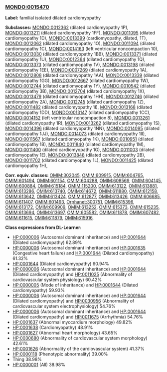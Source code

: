 
### [MONDO:0015470](http://purl.obolibrary.org/obo/MONDO_0015470)
**Label:** familial isolated dilated cardiomyopathy

**Subclasses:** [MONDO:0012362](http://purl.obolibrary.org/obo/MONDO_0012362) (dilated cardiomyopathy 1P), [MONDO:0013211](http://purl.obolibrary.org/obo/MONDO_0013211) (dilated cardiomyopathy 1FF), [MONDO:0011095](http://purl.obolibrary.org/obo/MONDO_0011095) (dilated cardiomyopathy 1D), [MONDO:0013399](http://purl.obolibrary.org/obo/MONDO_0013399) (cardiomyopathy, dilated, 1T), [MONDO:0012062](http://purl.obolibrary.org/obo/MONDO_0012062) (dilated cardiomyopathy 1O), [MONDO:0011094](http://purl.obolibrary.org/obo/MONDO_0011094) (dilated cardiomyopathy 1C), [MONDO:0014163](http://purl.obolibrary.org/obo/MONDO_0014163) (left ventricular noncompaction 10), [MONDO:0013030](http://purl.obolibrary.org/obo/MONDO_0013030) (dilated cardiomyopathy 1BB), [MONDO:0013371](http://purl.obolibrary.org/obo/MONDO_0013371) (dilated cardiomyopathy 1U), [MONDO:0012364](http://purl.obolibrary.org/obo/MONDO_0012364) (dilated cardiomyopathy 1Q), [MONDO:0013373](http://purl.obolibrary.org/obo/MONDO_0013373) (dilated cardiomyopathy 1V), [MONDO:0013198](http://purl.obolibrary.org/obo/MONDO_0013198) (dilated cardiomyopathy 1EE), [MONDO:0007269](http://purl.obolibrary.org/obo/MONDO_0007269) (dilated cardiomyopathy 1A), [MONDO:0012808](http://purl.obolibrary.org/obo/MONDO_0012808) (dilated cardiomyopathy 1AA), [MONDO:0013339](http://purl.obolibrary.org/obo/MONDO_0013339) (dilated cardiomyopathy 1GG), [MONDO:0012667](http://purl.obolibrary.org/obo/MONDO_0012667) (dilated cardiomyopathy 1W), [MONDO:0012744](http://purl.obolibrary.org/obo/MONDO_0012744) (dilated cardiomyopathy 1Y), [MONDO:0010542](http://purl.obolibrary.org/obo/MONDO_0010542) (dilated cardiomyopathy 3B), [MONDO:0012704](http://purl.obolibrary.org/obo/MONDO_0012704) (dilated cardiomyopathy 1X), [MONDO:0013479](http://purl.obolibrary.org/obo/MONDO_0013479) (dilated cardiomyopathy 1HH), [MONDO:0012746](http://purl.obolibrary.org/obo/MONDO_0012746) (dilated cardiomyopathy 2A), [MONDO:0012745](http://purl.obolibrary.org/obo/MONDO_0012745) (dilated cardiomyopathy 1Z), [MONDO:0011482](http://purl.obolibrary.org/obo/MONDO_0011482) (dilated cardiomyopathy 1I), [MONDO:0013168](http://purl.obolibrary.org/obo/MONDO_0013168) (dilated cardiomyopathy 1DD), [MONDO:0013147](http://purl.obolibrary.org/obo/MONDO_0013147) (dilated cardiomyopathy 1CC), [MONDO:0014152](http://purl.obolibrary.org/obo/MONDO_0014152) (left ventricular noncompaction 8), [MONDO:0013261](http://purl.obolibrary.org/obo/MONDO_0013261) (dilated cardiomyopathy 1R), [MONDO:0013262](http://purl.obolibrary.org/obo/MONDO_0013262) (dilated cardiomyopathy 1S), [MONDO:0014396](http://purl.obolibrary.org/obo/MONDO_0014396) (dilated cardiomyopathy 1NN), [MONDO:0014095](http://purl.obolibrary.org/obo/MONDO_0014095) (dilated cardiomyopathy 1JJ), [MONDO:0014073](http://purl.obolibrary.org/obo/MONDO_0014073) (dilated cardiomyopathy 1II), [MONDO:0011567](http://purl.obolibrary.org/obo/MONDO_0011567) (dilated cardiomyopathy 1K), [MONDO:0010951](http://purl.obolibrary.org/obo/MONDO_0010951) (dilated cardiomyopathy 1B), [MONDO:0011840](http://purl.obolibrary.org/obo/MONDO_0011840) (dilated cardiomyopathy 1M), [MONDO:0011400](http://purl.obolibrary.org/obo/MONDO_0011400) (dilated cardiomyopathy 1G), [MONDO:0011003](http://purl.obolibrary.org/obo/MONDO_0011003) (dilated cardiomyopathy 1E), [MONDO:0013848](http://purl.obolibrary.org/obo/MONDO_0013848) (dilated cardiomyopathy 2B), [MONDO:0011702](http://purl.obolibrary.org/obo/MONDO_0011702) (dilated cardiomyopathy 1L), [MONDO:0011425](http://purl.obolibrary.org/obo/MONDO_0011425) (dilated cardiomyopathy 1H), 

**Corr. equiv. classes:** [OMIM:302045](http://purl.obolibrary.org/obo/OMIM_302045), [OMIM:609915](http://purl.obolibrary.org/obo/OMIM_609915), [OMIM:604765](http://purl.obolibrary.org/obo/OMIM_604765), [OMIM:601494](http://purl.obolibrary.org/obo/OMIM_601494), [OMIM:601154](http://purl.obolibrary.org/obo/OMIM_601154), [OMIM:604288](http://purl.obolibrary.org/obo/OMIM_604288), [OMIM:608569](http://purl.obolibrary.org/obo/OMIM_608569), [OMIM:604145](http://purl.obolibrary.org/obo/OMIM_604145), [OMIM:600884](http://purl.obolibrary.org/obo/OMIM_600884), [OMIM:615184](http://purl.obolibrary.org/obo/OMIM_615184), [OMIM:115200](http://purl.obolibrary.org/obo/OMIM_115200), [OMIM:613122](http://purl.obolibrary.org/obo/OMIM_613122), [OMIM:613881](http://purl.obolibrary.org/obo/OMIM_613881), [OMIM:613286](http://purl.obolibrary.org/obo/OMIM_613286), [OMIM:613740](http://purl.obolibrary.org/obo/OMIM_613740), [OMIM:614672](http://purl.obolibrary.org/obo/OMIM_614672), [OMIM:611880](http://purl.obolibrary.org/obo/OMIM_611880), [OMIM:612158](http://purl.obolibrary.org/obo/OMIM_612158), [OMIM:613642](http://purl.obolibrary.org/obo/OMIM_613642), [OMIM:613424](http://purl.obolibrary.org/obo/OMIM_613424), [OMIM:612877](http://purl.obolibrary.org/obo/OMIM_612877), [OMIM:613426](http://purl.obolibrary.org/obo/OMIM_613426), [OMIM:606685](http://purl.obolibrary.org/obo/OMIM_606685), [OMIM:611407](http://purl.obolibrary.org/obo/OMIM_611407), [OMIM:601493](http://purl.obolibrary.org/obo/OMIM_601493), [Orphanet:300751](http://www.orpha.net/ORDO/Orphanet_300751), [OMIM:615396](http://purl.obolibrary.org/obo/OMIM_615396), [OMIM:613172](http://purl.obolibrary.org/obo/OMIM_613172), [OMIM:609909](http://purl.obolibrary.org/obo/OMIM_609909), [OMIM:613252](http://purl.obolibrary.org/obo/OMIM_613252), [OMIM:615373](http://purl.obolibrary.org/obo/OMIM_615373), [OMIM:615235](http://purl.obolibrary.org/obo/OMIM_615235), [OMIM:613694](http://purl.obolibrary.org/obo/OMIM_613694), [OMIM:613697](http://purl.obolibrary.org/obo/OMIM_613697), [OMIM:605582](http://purl.obolibrary.org/obo/OMIM_605582), [OMIM:611878](http://purl.obolibrary.org/obo/OMIM_611878), [OMIM:607482](http://purl.obolibrary.org/obo/OMIM_607482), [OMIM:611615](http://purl.obolibrary.org/obo/OMIM_611615), [OMIM:611879](http://purl.obolibrary.org/obo/OMIM_611879), [OMIM:615916](http://purl.obolibrary.org/obo/OMIM_615916), 

**Class expressions from DL-Learner:**

- [HP:0000006](http://purl.obolibrary.org/obo/HP_0000006) (Autosomal dominant inheritance) and [HP:0001644](http://purl.obolibrary.org/obo/HP_0001644) (Dilated cardiomyopathy) 62.89%
- [HP:0000006](http://purl.obolibrary.org/obo/HP_0000006) (Autosomal dominant inheritance) and [HP:0001635](http://purl.obolibrary.org/obo/HP_0001635) (Congestive heart failure) and [HP:0001644](http://purl.obolibrary.org/obo/HP_0001644) (Dilated cardiomyopathy) 61.32%
- [HP:0001644](http://purl.obolibrary.org/obo/HP_0001644) (Dilated cardiomyopathy) 60.94%
- [HP:0000006](http://purl.obolibrary.org/obo/HP_0000006) (Autosomal dominant inheritance) and [HP:0001644](http://purl.obolibrary.org/obo/HP_0001644) (Dilated cardiomyopathy) and [HP:0011025](http://purl.obolibrary.org/obo/HP_0011025) (Abnormality of cardiovascular system physiology) 60.42%
- [HP:0000005](http://purl.obolibrary.org/obo/HP_0000005) (Mode of inheritance) and [HP:0001644](http://purl.obolibrary.org/obo/HP_0001644) (Dilated cardiomyopathy) 59.93%
- [HP:0000006](http://purl.obolibrary.org/obo/HP_0000006) (Autosomal dominant inheritance) and [HP:0001644](http://purl.obolibrary.org/obo/HP_0001644) (Dilated cardiomyopathy) and [HP:0030956](http://purl.obolibrary.org/obo/HP_0030956) (Abnormality of cardiovascular system electrophysiology) 54.76%
- [HP:0000006](http://purl.obolibrary.org/obo/HP_0000006) (Autosomal dominant inheritance) and [HP:0001644](http://purl.obolibrary.org/obo/HP_0001644) (Dilated cardiomyopathy) and [HP:0011675](http://purl.obolibrary.org/obo/HP_0011675) (Arrhythmia) 54.76%
- [HP:0001637](http://purl.obolibrary.org/obo/HP_0001637) (Abnormal myocardium morphology) 49.82%
- [HP:0001638](http://purl.obolibrary.org/obo/HP_0001638) (Cardiomyopathy) 48.91%
- [HP:0001627](http://purl.obolibrary.org/obo/HP_0001627) (Abnormal heart morphology) 43.65%
- [HP:0030680](http://purl.obolibrary.org/obo/HP_0030680) (Abnormality of cardiovascular system morphology) 42.61%
- [HP:0001626](http://purl.obolibrary.org/obo/HP_0001626) (Abnormality of the cardiovascular system) 41.37%
- [HP:0000118](http://purl.obolibrary.org/obo/HP_0000118) (Phenotypic abnormality) 39.00%
- Thing 38.98%
- [HP:0000001](http://purl.obolibrary.org/obo/HP_0000001) (All) 38.98%


